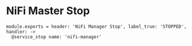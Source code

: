 
# NiFi Master Stop

    module.exports = header: 'NiFi Manager Stop', label_true: 'STOPPED', handler: ->
      @service_stop name: 'nifi-manager'
